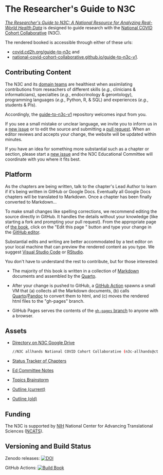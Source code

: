 The Researcher's Guide to N3C
==================

*[The Researcher's Guide to N3C: A National Resource for Analyzing Real-World Health Data](https://national-covid-cohort-collaborative.github.io/guide-to-n3c-v1/)* is designed to guide research with the [National COVID Cohort Collaborative](https://ncats.nih.gov/n3c) (N3C).

The rendered booked is accessible through either of these urls:
* [covid.cd2h.org/guide-to-n3c](https://covid.cd2h.org/guide-to-n3c) and 
* [national-covid-cohort-collaborative.github.io/guide-to-n3c-v1](https://national-covid-cohort-collaborative.github.io/guide-to-n3c-v1).

Contributing Content
------------------

The N3C and its [domain teams](https://covid.cd2h.org/domain-teams) are healthiest when assimilating contributions from reseachers of different skills (*e.g.*, clinicians & informaticians), specialties (*e.g.*, endocrinology & gerontology), programming languages (*e.g.*, Python, R, & SQL) and experiences (*e.g.*, students & PIs).

Accordingly, the [guide-to-n3c-v1](https://github.com/National-COVID-Cohort-Collaborative/guide-to-n3c-v1) repository welcomes input from you.

If you see a small mistake or unclear language, we invite you to inform us in a [new issue](https://github.com/National-COVID-Cohort-Collaborative/guide-to-n3c-v1/issues) or to edit the source and submitting a [pull request](https://docs.github.com/en/github/collaborating-with-pull-requests/proposing-changes-to-your-work-with-pull-requests/about-pull-requests).
When an editor reviews and accepts your change, the website will be updated within minutes.

If you have an idea for something more substantial such as a chapter or section, please start a [new issue](https://github.com/National-COVID-Cohort-Collaborative/guide-to-n3c-v1/issues) and the N3C Educational Committee will coordinate with you where it fits best.

Platform
------------------

<!-- The section is manually duplicated between index.qmd and README.md. -->

As the chapters are being written, talk to the chapter's Lead Author to learn if it's being written in GitHub or Google Docs.
Eventually all Google Docs chapters will be translated to Markdown.
Once a chapter has been finally converted to Markdown...

To make small changes like spelling corrections, we recommend editing the source directly in GitHub.
It handles the details without your knowledge (like starting a fork and prompting your pull request).
From the appropriate page of [the book](https://national-covid-cohort-collaborative.github.io/guide-to-n3c-v1/), click on the "Edit this page <i class="fab fa-github" aria-hidden="true"></i>" button and type your change in the [GitHub editor](https://docs.github.com/en/repositories/working-with-files/managing-files/editing-files).

Substantial edits and writing are better accommodated by a text editor on your local machine that can preview the rendered content as you type.
We suggest [Visual Studio Code](https://code.visualstudio.com/) or [RStudio](https://www.rstudio.com/products/rstudio/).

You don't have to understand the rest to contribute, but for those interested:

* The majority of this book is written in a collection of [Markdown](https://guides.github.com/features/mastering-markdown/) documents and assembled by the [Quarto](https://quarto.org/).

* After your change is pushed to GitHub, a [GitHub Action](https://docs.github.com/en/actions/learn-github-actions/understanding-github-actions) spawns a small VM that (a) collects all the Markdown documents, (b) calls [Quarto](https://quarto.org/)/[Pandoc](https://pandoc.org/) to convert them to html, and (c) moves the rendered html files to the "gh-pages" branch.

* GitHub Pages serves the contents of the [`gh-pages` branch](https://github.com/National-COVID-Cohort-Collaborative/guide-to-n3c-v1/tree/gh-pages) to anyone with a browser.

Assets
------------------

* [Directory on N3C Google Drive ](https://drive.google.com/drive/u/0/folders/1ZFxcvLvJUqMF_RbnQLo8rW7DTMTtahfY)

    ```sh
    //N3C allhands National COVID Cohort Collaborative (n3c-allhands@ctsa.io)/WORKSTREAMS & SUBGROUPS/Collaborative Analytics/Clinical Scenarios & Data Analytics subgroup/Clinical Domain Teams/Education and Training DT/Projects/Guide to N3C (Previously Book of N3C)/
    ```

* [Status Tracker of Chapters](https://docs.google.com/spreadsheets/d/18FWdK1jJXZxhB4t_CKyAHPWkSWIfg5kVcR0vF4_iqlI/edit#gid=0)

* [Ed Committee Notes](https://docs.google.com/document/d/1CmAKLcMQcVV_M1OV0zcIxfjiu0xiEWrfKkMMw8zRp6w/edit)
* [Topics Brainstorm](https://docs.google.com/drawings/d/1Z2k0UaukCNsmc8lcxB2lp9ZmOCqrszCWdtntwS4MpQE/edit)
* [Outline (current)](https://docs.google.com/document/d/1ttUKgwVcIZHM87elrlUNV6Qi9thzOwKBg8GegKObEtg/edit)
* [Outline (old)](for-contributors/outline-draft.md)

Funding
------------------

The N3C is supported by [NIH](https://www.nih.gov/) National Center for Advancing Translational Sciences ([NCATS](https://ncats.nih.gov/)).

Versioning and Build Status
------------------

Zenodo releases: [![DOI](https://zenodo.org/badge/415068439.svg)](https://zenodo.org/badge/latestdoi/415068439)

<!-- badges: start -->
GitHub Actions: [![Build Book](https://github.com/National-COVID-Cohort-Collaborative/guide-to-n3c-v1/actions/workflows/build-book.yaml/badge.svg)](https://github.com/National-COVID-Cohort-Collaborative/guide-to-n3c-v1/actions/workflows/build-book.yaml)
<!-- badges: end -->
